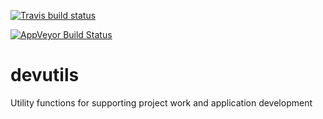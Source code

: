 
[![Travis build
status](https://travis-ci.org/dpastoor/devutils.svg?branch=master)](https://travis-ci.org/dpastoor/devutils)

[![AppVeyor Build
Status](https://ci.appveyor.com/api/projects/status/github/dpastoor/devutils?branch=master&svg=true)](https://ci.appveyor.com/project/dpastoor/devutils)

# devutils

Utility functions for supporting project work and application
development
